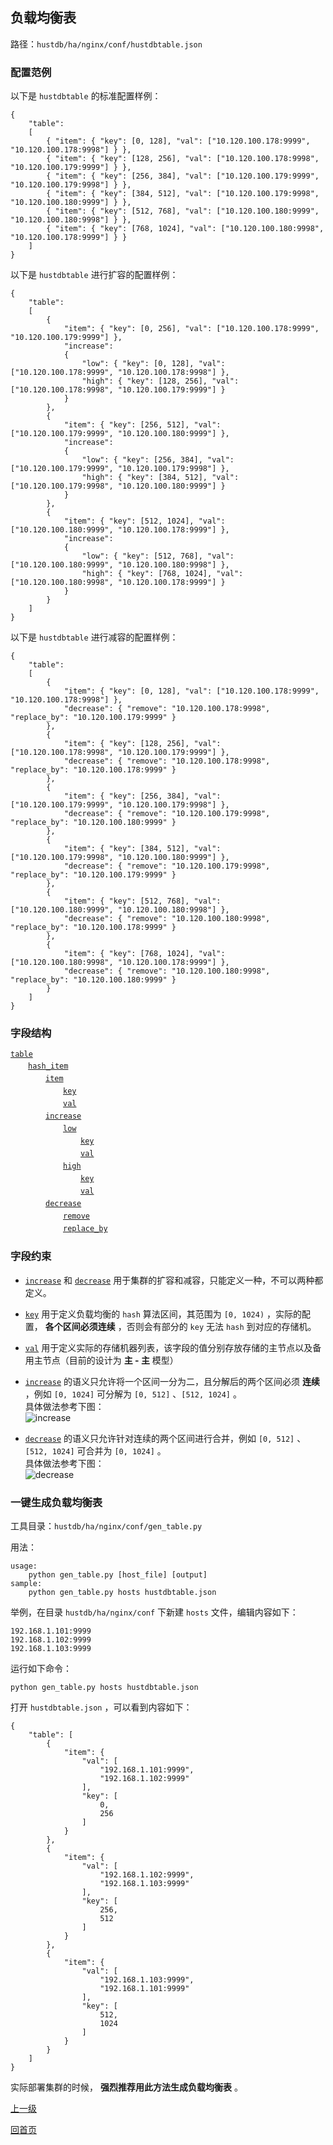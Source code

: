 负载均衡表
--

路径：`hustdb/ha/nginx/conf/hustdbtable.json`

### 配置范例 ###

以下是 `hustdbtable` 的标准配置样例：

    {
        "table":
        [
            { "item": { "key": [0, 128], "val": ["10.120.100.178:9999", "10.120.100.178:9998"] } },
            { "item": { "key": [128, 256], "val": ["10.120.100.178:9998", "10.120.100.179:9999"] } },
            { "item": { "key": [256, 384], "val": ["10.120.100.179:9999", "10.120.100.179:9998"] } },
            { "item": { "key": [384, 512], "val": ["10.120.100.179:9998", "10.120.100.180:9999"] } },
            { "item": { "key": [512, 768], "val": ["10.120.100.180:9999", "10.120.100.180:9998"] } },
            { "item": { "key": [768, 1024], "val": ["10.120.100.180:9998", "10.120.100.178:9999"] } }
        ]
    }

以下是 `hustdbtable` 进行扩容的配置样例：

    {
        "table":
        [
            {
                "item": { "key": [0, 256], "val": ["10.120.100.178:9999", "10.120.100.179:9999"] },
                "increase":
                {
                    "low": { "key": [0, 128], "val": ["10.120.100.178:9999", "10.120.100.178:9998"] },
                    "high": { "key": [128, 256], "val": ["10.120.100.178:9998", "10.120.100.179:9999"] }
                }
            },
            {
                "item": { "key": [256, 512], "val": ["10.120.100.179:9999", "10.120.100.180:9999"] },
                "increase":
                {
                    "low": { "key": [256, 384], "val": ["10.120.100.179:9999", "10.120.100.179:9998"] },
                    "high": { "key": [384, 512], "val": ["10.120.100.179:9998", "10.120.100.180:9999"] }
                }
            },
            {
                "item": { "key": [512, 1024], "val": ["10.120.100.180:9999", "10.120.100.178:9999"] },
                "increase":
                {
                    "low": { "key": [512, 768], "val": ["10.120.100.180:9999", "10.120.100.180:9998"] },
                    "high": { "key": [768, 1024], "val": ["10.120.100.180:9998", "10.120.100.178:9999"] }
                }
            }
        ]
    }

以下是 `hustdbtable` 进行减容的配置样例：

    {
        "table":
        [
            {
                "item": { "key": [0, 128], "val": ["10.120.100.178:9999", "10.120.100.178:9998"] },
                "decrease": { "remove": "10.120.100.178:9998", "replace_by": "10.120.100.179:9999" }
            },
            {
                "item": { "key": [128, 256], "val": ["10.120.100.178:9998", "10.120.100.179:9999"] },
                "decrease": { "remove": "10.120.100.178:9998", "replace_by": "10.120.100.178:9999" }
            },
            {
                "item": { "key": [256, 384], "val": ["10.120.100.179:9999", "10.120.100.179:9998"] },
                "decrease": { "remove": "10.120.100.179:9998", "replace_by": "10.120.100.180:9999" }
            },
            {
                "item": { "key": [384, 512], "val": ["10.120.100.179:9998", "10.120.100.180:9999"] },
                "decrease": { "remove": "10.120.100.179:9998", "replace_by": "10.120.100.179:9999" }
            },
            {
                "item": { "key": [512, 768], "val": ["10.120.100.180:9999", "10.120.100.180:9998"] },
                "decrease": { "remove": "10.120.100.180:9998", "replace_by": "10.120.100.178:9999" }
            },
            {
                "item": { "key": [768, 1024], "val": ["10.120.100.180:9998", "10.120.100.178:9999"] },
                "decrease": { "remove": "10.120.100.180:9998", "replace_by": "10.120.100.180:9999" }
            }
        ]
    }
    
### 字段结构 ###

[`table`](table/table.md)   
　　[`hash_item`](table/hash_item.md)  
　　　　[`item`](table/item.md)  
　　　　　　[`key`](table/key.md)  
　　　　　　[`val`](table/val.md)  
　　　　[`increase`](table/increase.md)  
　　　　　　[`low`](table/low.md)  
　　　　　　　　[`key`](table/key.md)  
　　　　　　　　[`val`](table/val.md)  
　　　　　　[`high`](table/high.md)  
　　　　　　　　[`key`](table/key.md)  
　　　　　　　　[`val`](table/val.md)  
　　　　[`decrease`](table/decrease.md)  
　　　　　　[`remove`](table/remove.md)  
　　　　　　[`replace_by`](table/replace_by.md)  

### 字段约束 ###

* [`increase`](table/increase.md) 和 [`decrease`](table/decrease.md) 用于集群的扩容和减容，只能定义一种，不可以两种都定义。

* [`key`](table/key.md) 用于定义负载均衡的 `hash` 算法区间，其范围为 `[0, 1024)` ，实际的配置， **各个区间必须连续** ，否则会有部分的 `key` 无法 `hash` 到对应的存储机。

* [`val`](table/val.md) 用于定义实际的存储机器列表，该字段的值分别存放存储的主节点以及备用主节点（目前的设计为 **主 - 主** 模型）

* [`increase`](table/increase.md) 的语义只允许将一个区间一分为二，且分解后的两个区间必须 **连续** ，例如 `[0, 1024]` 可分解为 `[0, 512]` 、`[512, 1024]` 。  
具体做法参考下图：  
![increase](../../../res/increase.png)

* [`decrease`](table/decrease.md) 的语义只允许针对连续的两个区间进行合并，例如  `[0, 512]` 、`[512, 1024]` 可合并为  `[0, 1024]` 。  
具体做法参考下图：  
![decrease](../../../res/decrease.png)

### 一键生成负载均衡表 ###

工具目录：`hustdb/ha/nginx/conf/gen_table.py`

用法：

    usage:
        python gen_table.py [host_file] [output]
    sample:
        python gen_table.py hosts hustdbtable.json
举例，在目录 `hustdb/ha/nginx/conf` 下新建 `hosts` 文件，编辑内容如下：

    192.168.1.101:9999
    192.168.1.102:9999
    192.168.1.103:9999
运行如下命令：

    python gen_table.py hosts hustdbtable.json
打开 `hustdbtable.json` ，可以看到内容如下：
    
    {
        "table": [
            {
                "item": {
                    "val": [
                        "192.168.1.101:9999", 
                        "192.168.1.102:9999"
                    ], 
                    "key": [
                        0, 
                        256
                    ]
                }
            }, 
            {
                "item": {
                    "val": [
                        "192.168.1.102:9999", 
                        "192.168.1.103:9999"
                    ], 
                    "key": [
                        256, 
                        512
                    ]
                }
            }, 
            {
                "item": {
                    "val": [
                        "192.168.1.103:9999", 
                        "192.168.1.101:9999"
                    ], 
                    "key": [
                        512, 
                        1024
                    ]
                }
            }
        ]
    }

实际部署集群的时候， **强烈推荐用此方法生成负载均衡表** 。

[上一级](conf.md)

[回首页](../../index.md)